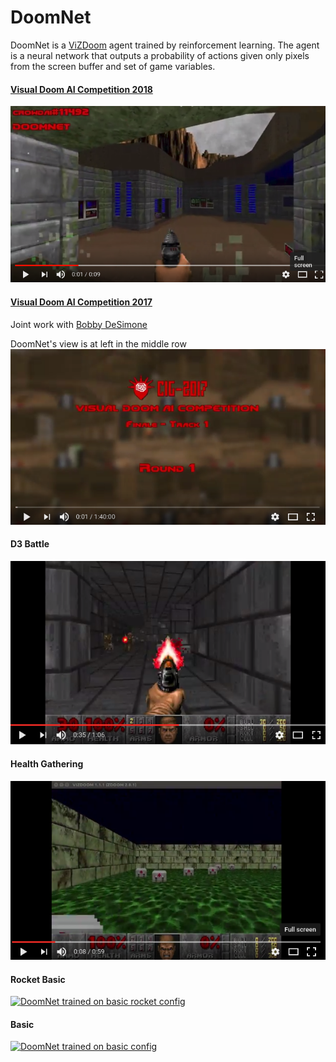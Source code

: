 # DoomNet

DoomNet is a [ViZDoom](http://vizdoom.cs.put.edu.pl/) agent trained by reinforcement learning. The agent is a neural network that outputs a probability of actions given only pixels from the screen buffer and set of game variables.

#### [Visual Doom AI Competition 2018](http://vizdoom.cs.put.edu.pl/competition-cig-2018/competition-results) 
[![DoomNet track1, submission 0](images/cig2018-track1-sub1.png)](https://www.youtube.com/watch?v=8YQgtvC4tw8)

#### [Visual Doom AI Competition 2017](http://vizdoom.cs.put.edu.pl/competition-cig-2017) 
Joint work with [Bobby DeSimone](https://github.com/desimone)

DoomNet's view is at left in the middle row<br>
[![DoomNet track1, elimination round 2017](images/cig2017-track1.png)](https://youtu.be/3VU6d_5ze8k)


#### D3 Battle
[![DoomNet trained on D3-battle config](images/D3-battle.png)](https://youtu.be/gxs8JowQ2Pc)


#### Health Gathering
[![DoomNet trained on health gathering config](images/health_gathering.png)](https://youtu.be/0jA6uUXDtkk)


#### Rocket Basic
[![DoomNet trained on basic rocket config](images/rocket.png)](https://youtu.be/8hQO5VzsnkI)


#### Basic
[![DoomNet trained on basic config](images/basic.png)](https://youtu.be/Ej-5UgjVJEs)
